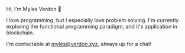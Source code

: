 Hi, I’m Myles Verdon 👋

I love programming, but I especially love problem solving. I'm currently exploring the functional programming paradigm, and it's application in blockchain.

I'm contactable at myles@verdon.xyz, always up for a chat!
